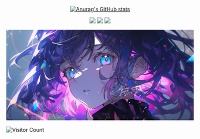 <div id="title" align=center>

<!--
**ruixule/ruixule** is a ✨ _special_ ✨ repository because its `README.md` (this file) appears on your GitHub profile.

Here are some ideas to get you started:

- 🔭 I’m currently working on ...
- 🌱 I’m currently learning ...
- 👯 I’m looking to collaborate on ...
- 🤔 I’m looking for help with ...
- 💬 Ask me about ...
- 📫 How to reach me: ...
- 😄 Pronouns: ...
- ⚡ Fun fact: ...
-->

<!-- ![Modern C++ template][github-sub-title:img] -->

[![Anurag's GitHub stats](https://github-readme-stats.vercel.app/api?username=ruixule&show_icons=true&theme=tokyonight)](https://b23.tv/iEJTnPp)


![](https://img.shields.io/badge/讨厌-学习-yellow) 
![](https://img.shields.io/badge/性格-开朗-red) 
![](https://img.shields.io/badge/爱好-二次元-red)

</div>

![头像](image/头像.jpg)

![Visitor Count](https://profile-counter.glitch.me/ruixule/count.svg)

[github-sub-title:img]: https://readme-typing-svg.herokuapp.com?font=Segoe+Script&center=true&lines=ruixule.